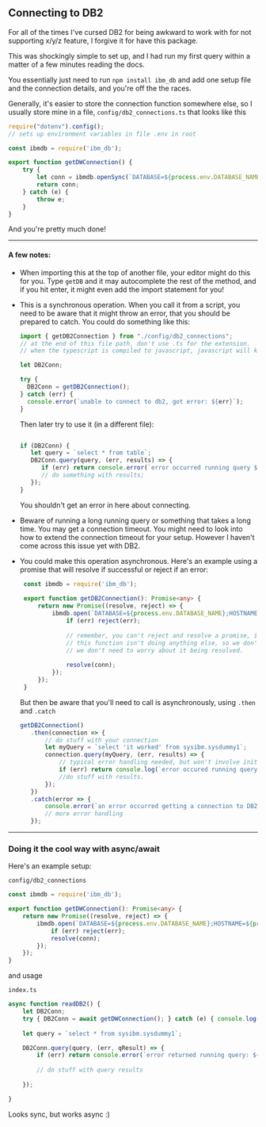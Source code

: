 ## Connecting to DB2

For all of the times I've cursed DB2 for being awkward to work with for not supporting x/y/z feature, I forgive it for have this package.

This was shockingly simple to set up, and I had run my first query within a matter of a few minutes reading the docs.

You essentially just need to run `npm install ibm_db` and add one setup file and the connection details, and you're off the the races.


Generally, it's easier to store the connection function somewhere else,
so I usually store mine in a file, `config/db2_connections.ts` that looks like this
```typescript
require("dotenv").config();
// sets up environment variables in file .env in root

const ibmdb = require('ibm_db');

export function getDWConnection() {
    try {
        let conn = ibmdb.openSync(`DATABASE=${process.env.DATABASE_NAME};HOSTNAME=${process.env.DATABASE_HOSTNAME};UID=${process.env.DB2_USER};PWD=${process.env.DB2_PW};PORT=${process.env.DB2_PORT};PROTOCOL=${process.env.DB2_PROTOCOL}`);
        return conn;
    } catch (e) {
        throw e;
    }
}
```

And you're pretty much done!

<hr>

#### A few notes:
- When importing this at the top of another file, your editor might do this for you.
Type `getDB` and it may autocomplete the rest of the method, and if you hit enter, it might even add the import statement for you!
- This is a synchronous operation.
When you call it from a script,
you need to be aware that it might throw an error,
that you should be prepared to catch. 
   You could do something like this:
   ```typescript
   import { getDB2Connection } from "./config/db2_connections"; 
   // at the end of this file path, don't use .ts for the extension.
   // when the typescript is compiled to javascript, javascript will know where to find the file without the extension  

   let DB2Conn;

   try { 
     DB2Conn = getDB2Connection();
   } catch (err) {
     console.error(`unable to connect to db2, got error: ${err}`);
   }
   ```
   Then later try to use it (in a different file):
   ```typescript
 
   if (DB2Conn) {
      let query = `select * from table`;
      DB2Conn.query(query, (err, results) => {
         if (err) return console.error(`error occurred running query ${query}, error: ${err}`);
         // do something with results;
      });
   } 
   ```
   You shouldn't get an error in here about connecting.
   
- Beware of running a long running query or something that takes a long time. You may get a connection timeout. You might need to look into how to extend the connection timeout for your setup. However I haven't come across this issue yet with DB2.

- You could make this operation asynchronous. Here's an example using a promise that will resolve if successful or reject if an error: 
   ```typescript
    const ibmdb = require('ibm_db');
    
    export function getDB2Connection(): Promise<any> {
        return new Promise((resolve, reject) => {
            ibmdb.open(`DATABASE=${process.env.DATABASE_NAME};HOSTNAME=${process.env.DATABASE_HOSTNAME};UID=${process.env.DB2_USER};PWD=${process.env.DB2_PW};PORT=${process.env.DB2_PORT};PROTOCOL=${process.env.DB2_PROTOCOL}`, (err,conn) => {
                if (err) reject(err);
                
                // remember, you can't reject and resolve a promise, it will do the first one it comes across.
                // this function isn't doing anything else, so we don't need to return after rejecting with an error,
                // we don't need to worry about it being resolved.
                
                resolve(conn);
            });
        });
    }
   ```
   But then be aware that you'll need to call is asynchronously, using `.then` and `.catch`
   ```typescript
   getDB2Connection()
      .then(connection => {
          // do stuff with your connection
          let myQuery = `select 'it worked' from sysibm.sysdummy1`;
          connection.query(myQuery, (err, results) => {
              // typical error handling needed, but won't involve initial connection error.
              if (err) return console.log(`error occured running query: ${myQuery}, error: ${err}`);
              //do stuff with results.
          });
      })
      .catch(error => {
          console.error(`an error occurred getting a connection to DB2: ${error}`);
          // more error handling
      });
   ```


<hr>

### Doing it the cool way with async/await

Here's an example setup:

`config/db2_connections`
```typescript
const ibmdb = require('ibm_db');

export function getDWConnection(): Promise<any> {
    return new Promise((resolve, reject) => {
        ibmdb.open(`DATABASE=${process.env.DATABASE_NAME};HOSTNAME=${process.env.DATABASE_HOSTNAME};UID=${process.env.DB2_USER};PWD=${process.env.DB2_PW};PORT=${process.env.DB2_PORT};PROTOCOL=${process.env.DB2_PROTOCOL}`, (err,conn) => {
            if (err) reject(err);
            resolve(conn);
        });
    });
}
```
and usage

`index.ts`
```typescript
async function readDB2() {
    let DB2Conn;
    try { DB2Conn = await getDWConnection(); } catch (e) { console.log(`error retrieved connecting to db2`); return; }
                                                                                      // don't want to continue without connection, so return;
    let query = `select * from sysibm.sysdummy1`;

    DB2Conn.query(query, (err, qResult) => {
        if (err) return console.error(`error returned running query: ${query}, error: ${err}`);
        
        // do stuff with query results 
        
    });

}
```
Looks sync, but works async :)